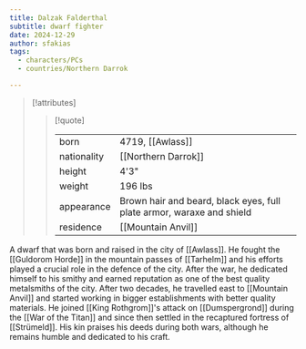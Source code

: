 ```yaml
---
title: Dalzak Falderthal
subtitle: dwarf fighter
date: 2024-12-29
author: sfakias
tags:
  - characters/PCs
  - countries/Northern Darrok

---
```

> [!attributes]
> 
> > [!quote]
> >
> > | | |
> > | --- | --- |
> > | born | 4719, [[Awlass]] |
> > | nationality | [[Northern Darrok]] |
> > | height | 4'3" |
> > | weight | 196 lbs |
> > | appearance | Brown hair and beard, black eyes, full plate armor, waraxe and shield |
> > | residence | [[Mountain Anvil]] |

A dwarf that was born and raised in the city of [[Awlass]]. He fought the [[Guldorom Horde]] in the mountain passes of [[Tarhelm]] and his efforts played a crucial role in the defence of the city. After the war, he dedicated himself to his smithy and earned reputation as one of the best quality metalsmiths of the city. After two decades, he travelled east to [[Mountain Anvil]] and started working in bigger establishments with better quality materials. He joined [[King Rothgrom]]'s attack on [[Dumspergrond]] during the [[War of the Titan]] and since then settled in the recaptured fortress of [[Strümeld]]. His kin praises his deeds during both wars, although he remains humble and dedicated to his craft.